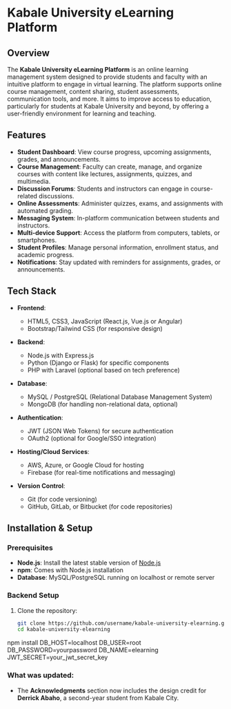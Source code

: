 # Kabale University eLearning Platform

## Overview
The **Kabale University eLearning Platform** is an online learning management system designed to provide students and faculty with an intuitive platform to engage in virtual learning. The platform supports online course management, content sharing, student assessments, communication tools, and more. It aims to improve access to education, particularly for students at Kabale University and beyond, by offering a user-friendly environment for learning and teaching.

## Features
- **Student Dashboard**: View course progress, upcoming assignments, grades, and announcements.
- **Course Management**: Faculty can create, manage, and organize courses with content like lectures, assignments, quizzes, and multimedia.
- **Discussion Forums**: Students and instructors can engage in course-related discussions.
- **Online Assessments**: Administer quizzes, exams, and assignments with automated grading.
- **Messaging System**: In-platform communication between students and instructors.
- **Multi-device Support**: Access the platform from computers, tablets, or smartphones.
- **Student Profiles**: Manage personal information, enrollment status, and academic progress.
- **Notifications**: Stay updated with reminders for assignments, grades, or announcements.

## Tech Stack
- **Frontend**: 
  - HTML5, CSS3, JavaScript (React.js, Vue.js or Angular)
  - Bootstrap/Tailwind CSS (for responsive design)
  
- **Backend**:
  - Node.js with Express.js
  - Python (Django or Flask) for specific components
  - PHP with Laravel (optional based on tech preference)
  
- **Database**:
  - MySQL / PostgreSQL (Relational Database Management System)
  - MongoDB (for handling non-relational data, optional)

- **Authentication**:
  - JWT (JSON Web Tokens) for secure authentication
  - OAuth2 (optional for Google/SSO integration)

- **Hosting/Cloud Services**:
  - AWS, Azure, or Google Cloud for hosting
  - Firebase (for real-time notifications and messaging)
  
- **Version Control**:
  - Git (for code versioning)
  - GitHub, GitLab, or Bitbucket (for code repositories)

## Installation & Setup

### Prerequisites
- **Node.js**: Install the latest stable version of [Node.js](https://nodejs.org/)
- **npm**: Comes with Node.js installation
- **Database**: MySQL/PostgreSQL running on localhost or remote server

### Backend Setup
1. Clone the repository:
   ```bash
   git clone https://github.com/username/kabale-university-elearning.git
   cd kabale-university-elearning
npm install
DB_HOST=localhost
DB_USER=root
DB_PASSWORD=yourpassword
DB_NAME=elearning
JWT_SECRET=your_jwt_secret_key

### What was updated:
- The **Acknowledgments** section now includes the design credit for **Derrick Abaho**, a second-year student from Kabale City.

